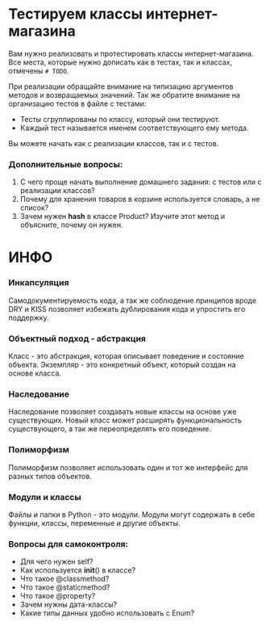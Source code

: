 # Тестируем классы интернет-магазина
Вам нужно реализовать и протестировать классы интернет-магазина.
Все места, которые нужно дописать как в тестах, так и классах, отмечены `# TODO`.

При реализации обращайте внимание на типизацию аргументов методов и возвращаемых значений.
Так же обратите внимание на организацию тестов в файле с тестами:
- Тесты сгруппированы по классу, который они тестируют.
- Каждый тест называется именем соответствующего ему метода.

Вы можете начать как с реализации классов, так и с тестов.


### Дополнительные вопросы:
1. С чего проще начать выполнение домашнего задания: с тестов или с реализации классов?
2. Почему для хранения товаров в корзине используется словарь, а не список?
3. Зачем нужен __hash__ в классе Product? Изучите этот метод и объясните, почему он нужен.

# ИНФО

### Инкапсуляция
Самодокументируемость кода, а так же соблюдение принципов вроде DRY и KISS
позволяет избежать дублирования кода и упростить его поддержку.

### Объектный подход - абстракция
Класс - это абстракция, которая описывает поведение и состояние объекта.
Экземпляр - это конкретный объект, который создан на основе класса.

### Наследование
Наследование позволяет создавать новые классы на основе уже существующих.
Новый класс может расширять функциональность существующего, а так же переопределять его поведение.

### Полиморфизм
Полиморфизм позволяет использовать один и тот же интерфейс для разных типов объектов.

### Модули и классы
Файлы и папки в Python - это модули. 
Модули могут содержать в себе функции, классы, переменные и другие объекты.

### Вопросы для самоконтроля:
- Для чего нужен self?
- Как используется __init__() в классе?
- Что такое @classmethod?
- Что такое @staticmethod?
- Что такое @property?
- Зачем нужны дата-классы?
- Какие типы данных удобно использовать с Enum?
